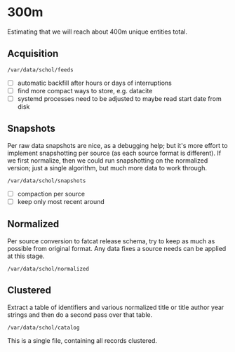 # 300m

Estimating that we will reach about 400m unique entities total.

## Acquisition

```
/var/data/schol/feeds
```

* [ ] automatic backfill after hours or days of interruptions
* [ ] find more compact ways to store, e.g. datacite
* [ ] systemd processes need to be adjusted to maybe read start date from disk

## Snapshots

Per raw data snapshots are nice, as a debugging help; but it's more effort to
implement snapshotting per source (as each source format is different). If we
first normalize, then we could run snapshotting on the normalized version; just
a single algorithm, but much more data to work through.

```
/var/data/schol/snapshots
```

* [ ] compaction per source
* [ ] keep only most recent around

## Normalized

Per source conversion to fatcat release schema, try to keep as much as possible
from original format. Any data fixes a source needs can be applied at this
stage.

```
/var/data/schol/normalized
```

## Clustered

Extract a table of identifiers and various normalized title or title author
year strings and then do a second pass over that table.

```
/var/data/schol/catalog
```

This is a single file, containing all records clustered.


